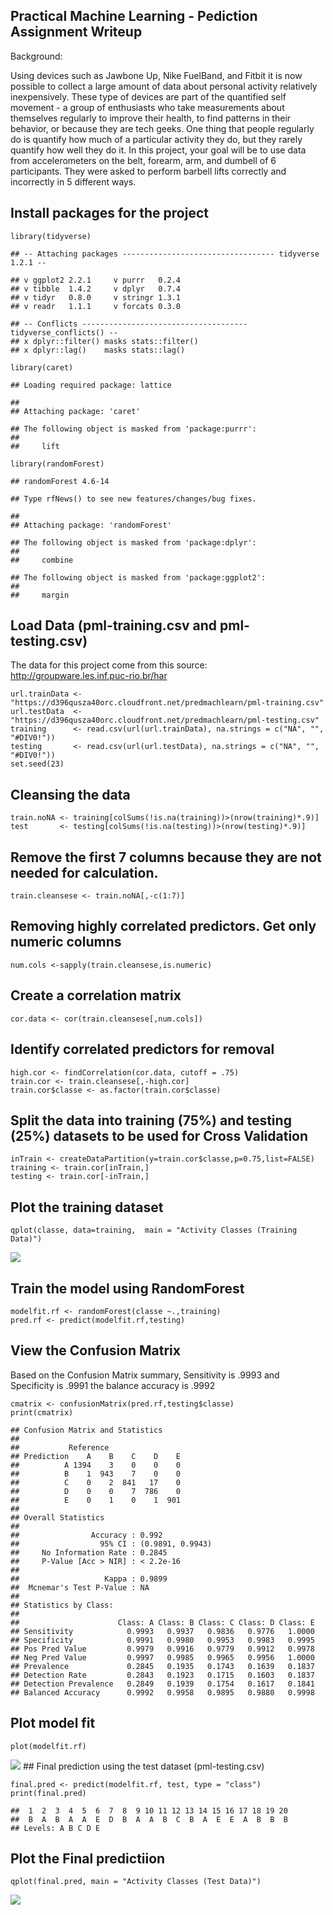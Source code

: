 Practical Machine Learning - Pediction Assignment Writeup
---------------------------------------------------------

Background:

Using devices such as Jawbone Up, Nike FuelBand, and Fitbit it is now
possible to collect a large amount of data about personal activity
relatively inexpensively. These type of devices are part of the
quantified self movement - a group of enthusiasts who take measurements
about themselves regularly to improve their health, to find patterns in
their behavior, or because they are tech geeks. One thing that people
regularly do is quantify how much of a particular activity they do, but
they rarely quantify how well they do it. In this project, your goal
will be to use data from accelerometers on the belt, forearm, arm, and
dumbell of 6 participants. They were asked to perform barbell lifts
correctly and incorrectly in 5 different ways.

Install packages for the project
--------------------------------

    library(tidyverse)

    ## -- Attaching packages ---------------------------------- tidyverse 1.2.1 --

    ## v ggplot2 2.2.1     v purrr   0.2.4
    ## v tibble  1.4.2     v dplyr   0.7.4
    ## v tidyr   0.8.0     v stringr 1.3.1
    ## v readr   1.1.1     v forcats 0.3.0

    ## -- Conflicts ------------------------------------- tidyverse_conflicts() --
    ## x dplyr::filter() masks stats::filter()
    ## x dplyr::lag()    masks stats::lag()

    library(caret)

    ## Loading required package: lattice

    ## 
    ## Attaching package: 'caret'

    ## The following object is masked from 'package:purrr':
    ## 
    ##     lift

    library(randomForest)

    ## randomForest 4.6-14

    ## Type rfNews() to see new features/changes/bug fixes.

    ## 
    ## Attaching package: 'randomForest'

    ## The following object is masked from 'package:dplyr':
    ## 
    ##     combine

    ## The following object is masked from 'package:ggplot2':
    ## 
    ##     margin

Load Data (pml-training.csv and pml-testing.csv)
------------------------------------------------

The data for this project come from this source:
<http://groupware.les.inf.puc-rio.br/har>

    url.trainData <- "https://d396qusza40orc.cloudfront.net/predmachlearn/pml-training.csv"
    url.testData  <- "https://d396qusza40orc.cloudfront.net/predmachlearn/pml-testing.csv"
    training      <- read.csv(url(url.trainData), na.strings = c("NA", "", "#DIV0!"))
    testing       <- read.csv(url(url.testData), na.strings = c("NA", "", "#DIV0!"))
    set.seed(23)

Cleansing the data
------------------

    train.noNA <- training[colSums(!is.na(training))>(nrow(training)*.9)]
    test       <- testing[colSums(!is.na(testing))>(nrow(testing)*.9)]

Remove the first 7 columns because they are not needed for calculation.
-----------------------------------------------------------------------

    train.cleansese <- train.noNA[,-c(1:7)]

Removing highly correlated predictors. Get only numeric columns
---------------------------------------------------------------

    num.cols <-sapply(train.cleansese,is.numeric)

Create a correlation matrix
---------------------------

    cor.data <- cor(train.cleansese[,num.cols])

Identify correlated predictors for removal
------------------------------------------

    high.cor <- findCorrelation(cor.data, cutoff = .75)
    train.cor <- train.cleansese[,-high.cor]
    train.cor$classe <- as.factor(train.cor$classe)

Split the data into training (75%) and testing (25%) datasets to be used for Cross Validation
---------------------------------------------------------------------------------------------

    inTrain <- createDataPartition(y=train.cor$classe,p=0.75,list=FALSE)
    training <- train.cor[inTrain,]
    testing <- train.cor[-inTrain,]

Plot the training dataset
-------------------------

    qplot(classe, data=training,  main = "Activity Classes (Training Data)")

![](PAW_files/figure-markdown_strict/unnamed-chunk-9-1.png)

Train the model using RandomForest
----------------------------------

    modelfit.rf <- randomForest(classe ~.,training)
    pred.rf <- predict(modelfit.rf,testing)

View the Confusion Matrix
-------------------------

Based on the Confusion Matrix summary, Sensitivity is .9993 and
Specificity is .9991 the balance accuracy is .9992

    cmatrix <- confusionMatrix(pred.rf,testing$classe)
    print(cmatrix)

    ## Confusion Matrix and Statistics
    ## 
    ##           Reference
    ## Prediction    A    B    C    D    E
    ##          A 1394    3    0    0    0
    ##          B    1  943    7    0    0
    ##          C    0    2  841   17    0
    ##          D    0    0    7  786    0
    ##          E    0    1    0    1  901
    ## 
    ## Overall Statistics
    ##                                           
    ##                Accuracy : 0.992           
    ##                  95% CI : (0.9891, 0.9943)
    ##     No Information Rate : 0.2845          
    ##     P-Value [Acc > NIR] : < 2.2e-16       
    ##                                           
    ##                   Kappa : 0.9899          
    ##  Mcnemar's Test P-Value : NA              
    ## 
    ## Statistics by Class:
    ## 
    ##                      Class: A Class: B Class: C Class: D Class: E
    ## Sensitivity            0.9993   0.9937   0.9836   0.9776   1.0000
    ## Specificity            0.9991   0.9980   0.9953   0.9983   0.9995
    ## Pos Pred Value         0.9979   0.9916   0.9779   0.9912   0.9978
    ## Neg Pred Value         0.9997   0.9985   0.9965   0.9956   1.0000
    ## Prevalence             0.2845   0.1935   0.1743   0.1639   0.1837
    ## Detection Rate         0.2843   0.1923   0.1715   0.1603   0.1837
    ## Detection Prevalence   0.2849   0.1939   0.1754   0.1617   0.1841
    ## Balanced Accuracy      0.9992   0.9958   0.9895   0.9880   0.9998

Plot model fit
--------------

    plot(modelfit.rf)

![](PAW_files/figure-markdown_strict/unnamed-chunk-12-1.png) \#\# Final
prediction using the test dataset (pml-testing.csv)

    final.pred <- predict(modelfit.rf, test, type = "class")
    print(final.pred)

    ##  1  2  3  4  5  6  7  8  9 10 11 12 13 14 15 16 17 18 19 20 
    ##  B  A  B  A  A  E  D  B  A  A  B  C  B  A  E  E  A  B  B  B 
    ## Levels: A B C D E

Plot the Final predictiion
--------------------------

    qplot(final.pred, main = "Activity Classes (Test Data)")

![](PAW_files/figure-markdown_strict/unnamed-chunk-14-1.png)
